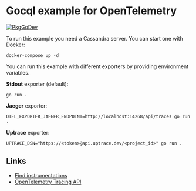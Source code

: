 # Gocql example for OpenTelemetry

[![PkgGoDev](https://pkg.go.dev/badge/go.opentelemetry.io/contrib/instrumentation/github.com/gocql/gocql/otelgocql)](https://pkg.go.dev/go.opentelemetry.io/contrib/instrumentation/github.com/gocql/gocql/otelgocql)

To run this example you need a Cassandra server. You can start one with Docker:

```shell
docker-compose up -d
```

You can run this example with different exporters by providing environment variables.

**Stdout** exporter (default):

```shell
go run .
```

**Jaeger** exporter:

```shell
OTEL_EXPORTER_JAEGER_ENDPOINT=http://localhost:14268/api/traces go run .
```

**Uptrace** exporter:

```shell
UPTRACE_DSN="https://<token>@api.uptrace.dev/<project_id>" go run .
```

## Links

- [Find instrumentations](https://opentelemetry.uptrace.dev/instrumentations/?lang=go)
- [OpenTelemetry Tracing API](https://opentelemetry.uptrace.dev/guide/go-tracing.html)

